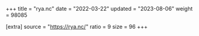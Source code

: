 +++
title = "rya.nc"
date = "2022-03-22"
updated = "2023-08-06"
weight = 98085

[extra]
source = "https://rya.nc/"
ratio = 9
size = 96
+++
